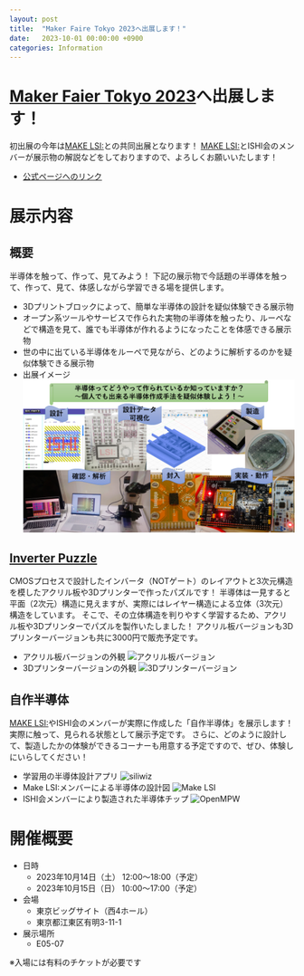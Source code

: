 ```yaml
---
layout: post
title:  "Maker Faire Tokyo 2023へ出展します！"
date:   2023-10-01 00:00:00 +0900
categories: Information
---
```


# [Maker Faier Tokyo 2023](https://makezine.jp/event/mft2023/)へ出展します！
初出展の今年は[MAKE LSI:](https://scrapbox.io/makelsi/)との共同出展となります！ 
[MAKE LSI:](https://scrapbox.io/makelsi/)とISHI会のメンバーが展示物の解説などをしておりますので、よろしくお願いいたします！ 

- [公式ページへのリンク](https://makezine.jp/event/makers-mft2023/m0069/)

# 展示内容
## 概要
半導体を触って、作って、見てみよう！
下記の展示物で今話題の半導体を触って、作って、見て、体感しながら学習できる場を提供します。 
- 3Dプリントブロックによって、簡単な半導体の設計を疑似体験できる展示物 
- オープン系ツールやサービスで作られた実物の半導体を触ったり、ルーペなどで構造を見て、誰でも半導体が作れるようになったことを体感できる展示物 
- 世の中に出ている半導体をルーペで見ながら、どのように解析するのかを疑似体験できる展示物 
- 出展イメージ ![出展イメージ](/assets/images/MFT2023/public.png)


## [Inverter Puzzle](https://github.com/ishi-kai/InverterPuzzle3D)
CMOSプロセスで設計したインバータ（NOTゲート）のレイアウトと3次元構造を模したアクリル板や3Dプリンターで作ったパズルです！ 
半導体は一見すると平面（2次元）構造に見えますが、実際にはレイヤー構造による立体（3次元）構造をしています。 
そこで、その立体構造を判りやすく学習するため、アクリル板や3Dプリンターでパズルを製作いたしました！ 
アクリル板バージョンも3Dプリンターバージョンも共に3000円で販売予定です。 

- アクリル板バージョンの外観 ![アクリル板バージョン](/assets/images/InverterPuzzle.jpg) 
- 3Dプリンターバージョンの外観 ![3Dプリンターバージョン](/assets/images/InverterPuzzle3D.jpg) 


## 自作半導体
[MAKE LSI:](https://scrapbox.io/makelsi/)やISHI会のメンバーが実際に作成した「自作半導体」を展示します！実際に触って、見られる状態として展示予定です。 
さらに、どのように設計して、製造したかの体験ができるコーナーも用意する予定ですので、ぜひ、体験しにいらしてください！ 

- 学習用の半導体設計アプリ ![siliwiz](/assets/images/siliwiz.png) 
- Make LSI:メンバーによる半導体の設計図 ![Make LSI](/assets/images/makelsi_design.jpg) 
- ISHI会メンバーにより製造された半導体チップ ![OpenMPW](/assets/images/openmpw_chip.jpg) 


# 開催概要
- 日時 
	- 2023年10月14日（土） 12:00～18:00（予定） 
	- 2023年10月15日（日） 10:00～17:00（予定） 
- 会場 
	- 東京ビッグサイト（西4ホール）
	- 東京都江東区有明3-11-1
- 展示場所
	- E05-07

※入場には有料のチケットが必要です
